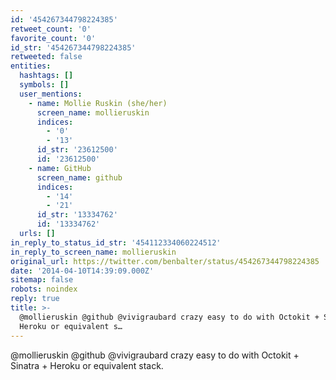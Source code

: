 ```yaml
---
id: '454267344798224385'
retweet_count: '0'
favorite_count: '0'
id_str: '454267344798224385'
retweeted: false
entities:
  hashtags: []
  symbols: []
  user_mentions:
    - name: Mollie Ruskin (she/her)
      screen_name: mollieruskin
      indices:
        - '0'
        - '13'
      id_str: '23612500'
      id: '23612500'
    - name: GitHub
      screen_name: github
      indices:
        - '14'
        - '21'
      id_str: '13334762'
      id: '13334762'
  urls: []
in_reply_to_status_id_str: '454112334060224512'
in_reply_to_screen_name: mollieruskin
original_url: https://twitter.com/benbalter/status/454267344798224385
date: '2014-04-10T14:39:09.000Z'
sitemap: false
robots: noindex
reply: true
title: >-
  @mollieruskin @github @vivigraubard crazy easy to do with Octokit + Sinatra +
  Heroku or equivalent s…
---
```


@mollieruskin @github @vivigraubard crazy easy to do with Octokit + Sinatra + Heroku or equivalent stack.